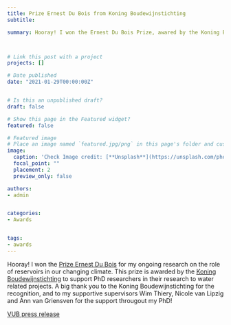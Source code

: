 ```yaml
---
title: Prize Ernest Du Bois from Koning Boudewijnstichting
subtitle:

summary: Hooray! I won the Ernest Du Bois Prize, awared by the Koning Boudewijnstichting to support PhD researchers in their research to water related projects.  



# Link this post with a project
projects: []

# Date published
date: "2021-01-29T00:00:00Z"


# Is this an unpublished draft?
draft: false

# Show this page in the Featured widget?
featured: false

# Featured image
# Place an image named `featured.jpg/png` in this page's folder and customize its options here.
image:
  caption: 'Check Image credit: [**Unsplash**](https://unsplash.com/photos/CpkOjOcXdUY)'
  focal_point: ""
  placement: 2
  preview_only: false

authors:
- admin


categories:
- Awards


tags:
- awards
---
```


Hooray! I won the [Prize Ernest Du Bois](https://www.kbs-frb.be/nl/reservoirs-changing-climate-global-perspective) for my ongoing research on the role of reservoirs in our changing climate. This prize is awarded by the [Koning Boudewijnstichting](https://www.kbs-frb.be/en) to support PhD researchers in their research to water related projects. A big thank you to the Koning Boudewijnstichting for the recognition, and to my supportive supervisors Wim Thiery, Nicole van Lipzig and Ann van Griensven for the support througout my PhD!

[VUB press release](https://press.vub.ac.be/vub-phd-student-wins-prize-king-baudouin-foundation#)

